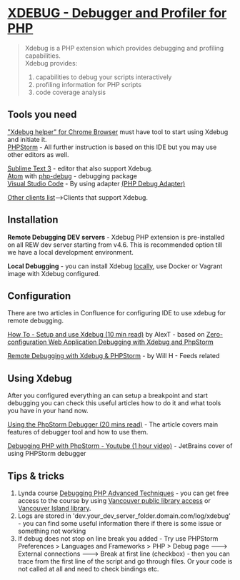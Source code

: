 # [XDEBUG - Debugger and Profiler for PHP](https://xdebug.org/debugging-xdebug.md) 

> Xdebug is a PHP extension which provides debugging and profiling capabilities.  
> Xdebug provides:
>  1. capabilities to debug your scripts interactively 
>  2. profiling information for PHP scripts
>  3. code coverage analysis
 
## Tools you need
 
["Xdebug helper" for Chrome Browser](https://chrome.google.com/webstore/detail/xdebug-helper/eadndfjplgieldjbigjakmdgkmoaaaoc)
must have tool to start using Xdebug and initiate it.  
[PHPStorm](https://www.jetbrains.com/phpstorm/) - All further instruction is based on this IDE but you may use other editors as well.


[Sublime Text 3](https://www.sublimetext.com/) - editor that also support Xdebug.  
[Atom](https://atom.io/)  with [php-debug](https://atom.io/packages/php-debug) - debugging package  
[Visual Studio Code](https://marketplace.visualstudio.com/items?itemName=felixfbecker.php-debug) - By using adapter [(PHP Debug Adapter)](https://marketplace.visualstudio.com/items?itemName=felixfbecker.php-debug)

[Other clients list](https://xdebug.org/docs/remote)-->Clients that support Xdebug.
## Installation

**Remote Debugging DEV servers** - Xdebug PHP extension is pre-installed on all REW dev server starting from v4.6. 
This is recommended option till we have a local development environment.  

**Local Debugging** - you can install Xdebug [locally](https://xdebug.org/docs/install), use Docker or Vagrant image with Xdebug configured.

## Configuration

There are two articles in Confluence for configuring IDE to use xdebug for remote debugging.  

[How To - Setup and use Xdebug (10 min read)](https://realestatewebmasters.atlassian.net/wiki/spaces/PMO/pages/45193346/) by AlexT - based on [Zero-configuration Web Application Debugging with Xdebug and PhpStorm](https://confluence.jetbrains.com/display/PhpStorm/Zero-configuration+Web+Application+Debugging+with+Xdebug+and+PhpStorm)

[Remote Debugging with Xdebug & PHPStorm](https://realestatewebmasters.atlassian.net/wiki/spaces/DFA/pages/47300883/) - by Will H -  Feeds related


## Using Xdebug

After you configured everything an can setup a breakpoint and start debugging you can check this useful articles how to do it and what tools you have in your hand now. 

[Using the PhpStorm Debugger (20 mins read)](https://confluence.jetbrains.com/display/PhpStorm/Using+the+PhpStorm+Debugger#UsingthePhpStormDebugger-1.SetaBreakpoint) - The article covers main features of debugger tool and how to use them.  

[Debugging PHP with PhpStorm - Youtube (1 hour video)](https://www.youtube.com/watch?v=LUTolQw8K9A) -  JetBrains cover of using PHPStorm debugger


## Tips & tricks

1. Lynda course [Debugging PHP Advanced Techniques](https://www.lynda.com/PHP-tutorials/Debugging-PHP-Advanced-Techniques/112414-2.html) -  you can get free access to the course by using [Vancouver public library access](https://www.vpl.ca/extDB/login.remoteDB_Ly?LyndaDotCom) or [Vancouver Island library](http://virl.bc.ca/elibrary/resource/lynda).  
2. Logs are stored in 'dev.your_dev_server_folder.domain.com/log/xdebug' - you can find some useful information there if there is some issue or something not working
3. If debug does not stop on line break you added -  Try use PHPStorm Preferences > Languages and Frameworks > PHP > Debug page ---> External connections ---> Break at first line (checkbox) - then you can trace from the first line of the script and go through files. Or your code is not called at all and need to check bindings etc. 
